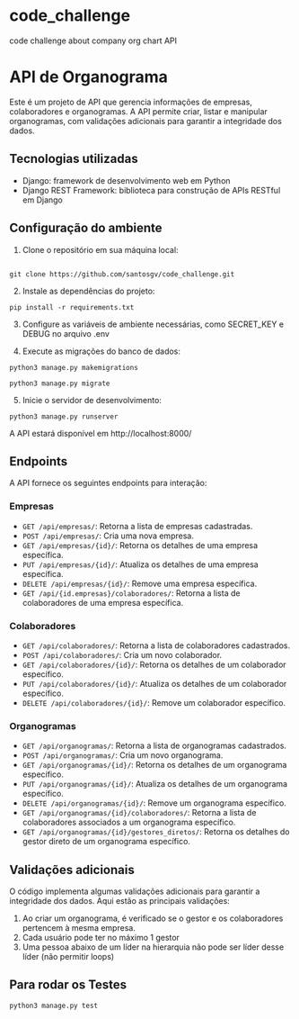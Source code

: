 # code_challenge
code challenge about company org chart API


# API de Organograma

Este é um projeto de API que gerencia informações de empresas, colaboradores e organogramas. A API permite criar, listar e manipular organogramas, com validações adicionais para garantir a integridade dos dados.

## Tecnologias utilizadas

- Django: framework de desenvolvimento web em Python
- Django REST Framework: biblioteca para construção de APIs RESTful em Django

## Configuração do ambiente

1. Clone o repositório em sua máquina local:

~~~linux

git clone https://github.com/santosgv/code_challenge.git

~~~
2. Instale as dependências do projeto:

~~~linux
pip install -r requirements.txt
~~~

3. Configure as variáveis de ambiente necessárias, como SECRET_KEY e DEBUG no arquivo .env


4. Execute as migrações do banco de dados:

~~~linux
python3 manage.py makemigrations

python3 manage.py migrate
~~~

5. Inicie o servidor de desenvolvimento:

~~~linux
python3 manage.py runserver
~~~

A API estará disponível em http://localhost:8000/

## Endpoints

A API fornece os seguintes endpoints para interação:

### Empresas

- `GET /api/empresas/`: Retorna a lista de empresas cadastradas.
- `POST /api/empresas/`: Cria uma nova empresa.
- `GET /api/empresas/{id}/`: Retorna os detalhes de uma empresa específica.
- `PUT /api/empresas/{id}/`: Atualiza os detalhes de uma empresa específica.
- `DELETE /api/empresas/{id}/`: Remove uma empresa específica.
- `GET /api/{id.empresas}/colaboradores/`: Retorna a lista de colaboradores de uma empresa específica.

### Colaboradores

- `GET /api/colaboradores/`: Retorna a lista de colaboradores cadastrados.
- `POST /api/colaboradores/`: Cria um novo colaborador.
- `GET /api/colaboradores/{id}/`: Retorna os detalhes de um colaborador específico.
- `PUT /api/colaboradores/{id}/`: Atualiza os detalhes de um colaborador específico.
- `DELETE /api/colaboradores/{id}/`: Remove um colaborador específico.


### Organogramas

- `GET /api/organogramas/`: Retorna a lista de organogramas cadastrados.
- `POST /api/organogramas/`: Cria um novo organograma.
- `GET /api/organogramas/{id}/`: Retorna os detalhes de um organograma específico.
- `PUT /api/organogramas/{id}/`: Atualiza os detalhes de um organograma específico.
- `DELETE /api/organogramas/{id}/`: Remove um organograma específico.
- `GET /api/organogramas/{id}/colaboradores/`: Retorna a lista de colaboradores associados a um organograma específico.
- `GET /api/organogramas/{id}/gestores_diretos/`: Retorna os detalhes do gestor direto de um organograma específico.

## Validações adicionais

O código implementa algumas validações adicionais para garantir a integridade dos dados. Aqui estão as principais validações:

1. Ao criar um organograma, é verificado se o gestor e os colaboradores pertencem à mesma empresa.
2. Cada usuário pode ter no máximo 1 gestor
3. Uma pessoa abaixo de um líder na hierarquia não pode ser líder desse líder (não permitir loops)

## Para rodar os Testes

~~~linux
python3 manage.py test
~~~